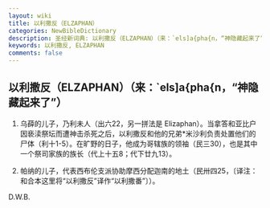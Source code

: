 ```yaml
---
layout: wiki
title: 以利撒反（ELZAPHAN）
categories: NewBibleDictionary
description: 圣经新词典: 以利撒反（ELZAPHAN）（来：`els]a{pha{n，“神隐藏起来了”）
keywords: 以利撒反, ELZAPHAN
comments: false
---
```


## 以利撒反（ELZAPHAN）（来：`els]a{pha{n，“神隐藏起来了”）

1. 乌薛的儿子，乃利未人（出六22，另一拼法是 Elizaphan）。当拿答和亚比户因亵渎祭坛而遭神击杀死之后，以利撒反和他的兄弟*米沙利负责处置他们的尸体（利十1-5）。在旷野的日子，他成为哥辖族的领袖（民三30），也是其中一个祭司家族的族长（代上十五8；代下廿九13）。

2. 帕纳的儿子，代表西布伦支派协助摩西分配迦南的地土（民卅四25，〔译注：和合本这里将“以利撒反”译作“以利撒番”〕）。

D.W.B.








